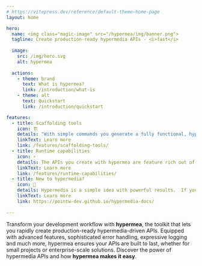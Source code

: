 ```yaml
---
# https://vitepress.dev/reference/default-theme-home-page
layout: home

hero:
  name: <img class="magic-image" src="/hypermea/img/banner.png">
  tagline: Create production-ready hypermedia APIs - <i>fast</i>
  
  image:
    src: /img/hero.svg
    alt: hypermea
  
  actions:
    - theme: brand
      text: What is hypermea?
      link: /introduction/what-is
    - theme: alt
      text: Quickstart
      link: /introduction/quickstart

features:
  - title: Scaffolding tools
    icon: 🏗
    details: "With simple commands you generate a fully functional, hypermedia-driven API code base in minutes.  No tedious setup.<br/><br/>Before opening your IDE you can add resources, links, affordances.  Configure authentication, Git, Docker, and more.<br/><br/>Start with a solid foundation and focus on what matters: your business logic."
    linkText: Learn more
    link: /features/scaffolding-tools/
  - title: Runtime capabilities
    icon: ⚡
    details: The APIs you create with hypermea are feature rich out of the box, including sorting, pagination, filtering, validation, bulk inserts, and much more.<br/><br/>Your APIs  leverage <b><u><a href="https://flask.palletsprojects.com/en/stable/">Flask</a></u></b>, are powered by <b><u><a href="https://www.mongodb.com/">MongoDB</a></u></b>, and are enriched by <b><u><a href="https://docs.python-eve.org/en/stable/index.html">Eve</a></u></b>.  You get the benefits of all that without needing to learn them first.<br/><br/>
    linkText: Learn more
    link: /features/runtime-capabilities/
  - title: New to hypermedia?
    icon: 🔗
    details: Hypermedia is a simple idea with powerful results.  If you are new to hypermedia, start here.<br/><br/><br/><br/><br/><br/><br/><br/>
    linkText: Learn more
    link: https://pointw-dev.github.io/hypermedia-docs/
    
---
```

Transform your development workflow with **hypermea**, the toolkit that lets you rapidly create production-ready hypermedia-driven APIs. Equipped with advanced features, sophisticated error handling, expressive logging and much more, hypermea ensures your APIs are built to last, whether for small projects or enterprise-scale solutions. Discover the power of hypermedia APIs and how **hypermea makes it easy**.